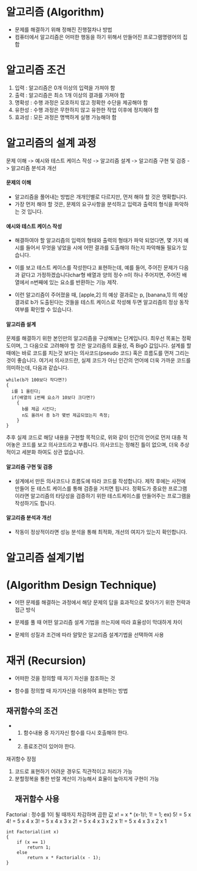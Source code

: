 <h1 id="알고리즘-algorithm">알고리즘 (Algorithm)</h1>
<ul>
<li>문제를 해결하기 위해 정해진 진행절차나 방법</li>
<li>컴퓨터에서 알고리즘은 어떠한 행동을 하기 위해서 만들어진 프로그램명령어의 집합</li>
</ul>
<h1 id="알고리즘-조건">알고리즘 조건</h1>
<ol>
<li>입력 : 알고리즘은 0개 이상의 입력을 가져야 함</li>
<li>출력 : 알고리즘은 최소 1개 이상의 결과를 가져야 함</li>
<li>명확성 : 수행 과정은 모호하지 않고 정확한 수단을 제공해야 함</li>
<li>유한성 : 수행 과정은 무한하지 않고 유한한 작업 이후에 정지해야 함</li>
<li>효과성 : 모든 과정은 명백하게 실행 가능해야 함</li>
</ol>
<h1 id="알고리즘의-설계-과정">알고리즘의 설계 과정</h1>
<p>문제 이해 -&gt; 예시와 테스트 케이스 작성 -&gt; 알고리즘 설계 -&gt; 알고리즘 구현 및 검증 -&gt; 알고리즘 분석과 개선</p>
<h4 id="문제의-이해">문제의 이해</h4>
<ul>
<li>알고리즘을 풀어내는 방법은 개개인별로 다르지만, 먼저 해야 할 것은 명확합니다.</li>
<li>가장 먼저 해야 할 것은, 문제의 요구사항을 분석하고 입력과 출력의 형식을 파악하는 것 입니다.</li>
</ul>
<h4 id="예시와-테스트-케이스-작성">예시와 테스트 케이스 작성</h4>
<ul>
<li><p>해결하여야 할 알고리즘의 입력의 형태와 출력의 형태가 파악 되었다면, 몇 가지 예시를 들어서 무엇을 넣었을 시에 어떤 결과를 도출해야 하는지 파악해둘 필요가 있습니다.</p>
</li>
<li><p>이를 보고 테스트 케이스를 작성한다고 표현하는데, 예를 들어, 주어진 문제가 다음과 같다고 가정하겠습니다char형 배열과 양의 정수 n이 하나 주어지면, 주어진 배열에서 n번째에 있는 요소를 반환하는 기능 제작.</p>
</li>
<li><p>이런 알고리즘이 주어졌을 때, [apple,2] 의 예상 결과로는 p, [banana,1] 의 예상 결과로 b가 도출된다는 것들을 테스트 케이스로 작성해 두면 알고리즘의 정상 동작 여부를 확인할 수 있습니다.</p>
</li>
</ul>
<h4 id="알고리즘-설계">알고리즘 설계</h4>
<p>문제를 해결하기 위한 본인만의 알고리즘을 구상해보는 단계입니다.
최우선 목표는 정확도이며, 그 다음으로 고려해야 할 것은 알고리즘의 효율성, 즉 BigO 값입니다. 설계를 할 때에는 바로 코드를 치는것 보다는 의사코드(pseudo 코드) 혹은 흐름도를 먼저 그리는 것이 좋습니다. 여기서 의사코드란, 실제 코드가 아닌 인간의 언어에 더욱 가까운 코드를 의미하는데, 다음과 같습니다.</p>
<pre><code>while(b가 100보다 작다면?)
{
  i를 1 올린다;
  if(배열의 i번째 요소가 10보다 크다면?)
    {
      b를 제곱 시킨다;
      n도 올려서 총 b가 몇번 제곱되었는지 측정;
    }
}</code></pre><p>추후 실제 코드로 해당 내용을 구현할 목적으로, 위와 같이 인간의 언어로 먼저 대충 적어놓은 코드를 보고 의사코드라고 부릅니다.
의사코드는 정해진 틀이 없으며, 더욱 추상적이고 세분화 하여도 상관 없습니다.</p>
<h4 id="알고리즘-구현-및-검증">알고리즘 구현 및 검증</h4>
<ul>
<li>설계에서 만든 의사코드나 흐름도에 따라 코드를 작성합니다. 제작 후에는 사전에 만들어 둔 테스트 케이스를 통해 검증을 거치면 됩니다.
정확도가 중요한 프로그램이라면 알고리즘의 타당성을 검증하기 위한 테스트케이스를 만들어주는 프로그램을 작성하기도 합니다.</li>
</ul>
<h4 id="알고리즘-분석과-개선">알고리즘 분석과 개선</h4>
<ul>
<li>작동이 정상적이라면 성능 분석을 통해 최적화, 개선의 여지가 있는지 확인합니다.</li>
</ul>
<h1 id="알고리즘-설계기법">알고리즘 설계기법</h1>
<h1 id="algorithm-design-technique">(Algorithm Design Technique)</h1>
<ul>
<li><p>어떤 문제를 해결하는 과정에서 해당 문제의 답을 효과적으로 찾아가기 위한 전략과 접근 방식</p>
</li>
<li><p>문제를 풀 때 어떤 알고리즘 설계 기법을 쓰는지에 따라 효율성이 막대하게 차이</p>
</li>
<li><p>문제의 성질과 조건에 따라 알맞은 알고리즘 설계기법을 선택하여 사용</p>
</li>
</ul>
<h1 id="재귀-recursion">재귀 (Recursion)</h1>
<ul>
<li><p>어떠한 것을 정의할 때 자기 자신을 참조하는 것</p>
</li>
<li><p>함수를 정의할 때 자기자신을 이용하여 표현하는 방법</p>
</li>
</ul>
<h2 id="재귀함수의-조건">재귀함수의 조건</h2>
<ul>
<li><ol>
<li>함수내용 중 자기자신 함수를 다시 호출해야 한다.</li>
</ol>
</li>
<li><ol start="2">
<li>종료조건이 있어야 한다.</li>
</ol>
</li>
</ul>
<p>재귀함수 장점</p>
<ol>
<li>코드로 표현하기 어려운 경우도 직관적이고 처리가 가능</li>
<li>분할정복을 통한 반절 계산이 가능해서 효율이 높아지게 구현이 가능<h2 id="재귀함수-사용">재귀함수 사용</h2>
</li>
</ol>
<p>Factorial : 정수를 1이 될 때까지 차감하며 곱한 값
x! = x * (x-1)!;
1! = 1;
ex) 5! = 5 x 4!
       = 5 x 4 x 3!
       = 5 x 4 x 3 x 2!
       = 5 x 4 x 3 x 2 x 1!
       = 5 x 4 x 3 x 2 x 1</p>
<pre><code>int Factorial(int x)
{
    if (x == 1)
        return 1;
    else
        return x * Factorial(x - 1);
}</code></pre>
